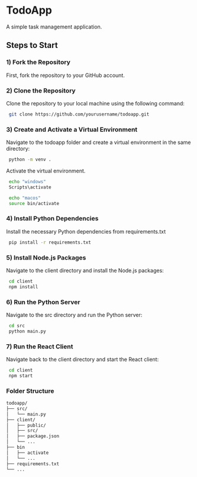 # TodoApp

A simple task management application.

## Steps to Start

### 1) Fork the Repository

First, fork the repository to your GitHub account.

### 2) Clone the Repository

Clone the repository to your local machine using the following command:

```bash
 git clone https://github.com/yourusername/todoapp.git
```

### 3) Create and Activate a Virtual Environment

Navigate to the todoapp folder and create a virtual environment in the same directory:
```bash
 python -m venv .
```
Activate the virtual environment. 
```bash
 echo "windows"
 Scripts\activate
```
```bash
 echo "macos"
 source bin/activate
```

### 4) Install Python Dependencies
Install the necessary Python dependencies from requirements.txt
```bash
 pip install -r requirements.txt
```

### 5)  Install Node.js Packages
Navigate to the client directory and install the Node.js packages:
```bash
 cd client
 npm install
```

### 6) Run the Python Server
Navigate to the src directory and run the Python server:
```bash
 cd src
 python main.py
```

### 7) Run the React Client
Navigate back to the client directory and start the React client:
```bash
 cd client
 npm start
```

### Folder Structure 
```bash
todoapp/
├── src/
│   └── main.py
├── client/
│   ├── public/
│   ├── src/
│   ├── package.json
│   └── ...
├── bin
│   ├── activate
│   └── ...
├── requirements.txt
└── ...

```
